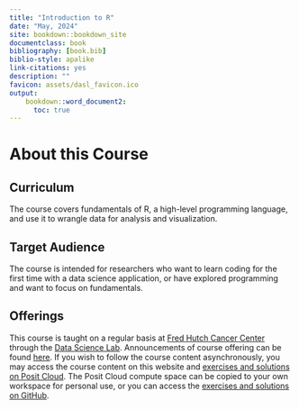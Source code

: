 ```yaml
---
title: "Introduction to R"
date: "May, 2024"
site: bookdown::bookdown_site
documentclass: book
bibliography: [book.bib]
biblio-style: apalike
link-citations: yes
description: ""
favicon: assets/dasl_favicon.ico
output:
    bookdown::word_document2:
      toc: true
---
```


# About this Course

## Curriculum

The course covers fundamentals of R, a high-level programming language, and use it to wrangle data for analysis and visualization.

## Target Audience

The course is intended for researchers who want to learn coding for the first time with a data science application, or have explored programming and want to focus on fundamentals.

## Offerings

This course is taught on a regular basis at [Fred Hutch Cancer Center](https://www.fredhutch.org/) through the [Data Science Lab](https://hutchdatascience.org/). Announcements of course offering can be found [here](https://hutchdatascience.org/training/). If you wish to follow the course content asynchronously, you may access the course content on this website and [exercises and solutions on Posit Cloud](https://posit.cloud/content/8245357). The Posit Cloud compute space can be copied to your own workspace for personal use, or you can access the [exercises and solutions on GitHub](https://github.com/fhdsl/Intro_to_R_Exercises).
